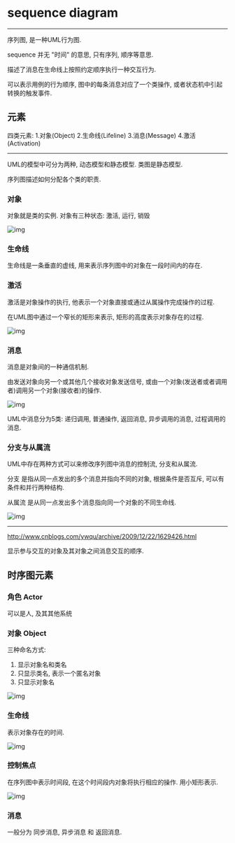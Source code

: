 # sequence diagram

---

序列图, 是一种UML行为图.

sequence 并无 "时间" 的意思, 只有序列, 顺序等意思.

描述了消息在生命线上按照约定顺序执行一种交互行为.

可以表示用例的行为顺序, 图中的每条消息对应了一个类操作, 或者状态机中引起转换的触发事件.

## 元素
四类元素: 1.对象(Object) 2.生命线(Lifeline) 3.消息(Message) 4.激活(Activation)

---

UML的模型中可分为两种, 动态模型和静态模型. 类图是静态模型.

序列图描述如何分配各个类的职责.

### 对象
对象就是类的实例. 对象有三种状态: 激活, 运行, 销毁

![img](http://img.voidcn.com/vcimg/000/002/024/356_ef6_ab5.jpg)

### 生命线
生命线是一条垂直的虚线, 用来表示序列图中的对象在一段时间内的存在.

### 激活
激活是对象操作的执行, 他表示一个对象直接或通过从属操作完成操作的过程.

在UML图中通过一个窄长的矩形来表示, 矩形的高度表示对象存在的过程.

![img](http://img.voidcn.com/vcimg/000/002/024/357_de2_fca.jpg)

### 消息
消息是对象间的一种通信机制.

由发送对象向另一个或其他几个接收对象发送信号, 或由一个对象(发送者或者调用者)调用另一个对象(接收者)的操作.

![img](http://img.voidcn.com/vcimg/000/002/024/358_994_4ae.jpg)

UML中消息分为5类: 递归调用, 普通操作, 返回消息, 异步调用的消息, 过程调用的消息.

### 分支与从属流
UML中存在两种方式可以来修改序列图中消息的控制流, 分支和从属流.

分支 是指从同一点发出的多个消息并指向不同的对象, 根据条件是否互斥, 可以有条件和并行两种结构.

从属流 是从同一点发出多个消息指向同一个对象的不同生命线.

![img](http://img.voidcn.com/vcimg/000/002/024/359_503_f6b.jpg)

---

http://www.cnblogs.com/ywqu/archive/2009/12/22/1629426.html

显示参与交互的对象及其对象之间消息交互的顺序.

## 时序图元素

### 角色 Actor
可以是人, 及其其他系统

### 对象 Object

三种命名方式:

1. 显示对象名和类名
2. 只显示类名, 表示一个匿名对象
3. 只显示对象名

![img](http://images.cnblogs.com/cnblogs_com/ywqu/Sequence%20Diagram/SequenceDiagram.jpg)

### 生命线

表示对象存在的时间.

![img](http://images.cnblogs.com/cnblogs_com/ywqu/Sequence%20Diagram/lifeline.gif)

### 控制焦点

在序列图中表示时间段, 在这个时间段内对象将执行相应的操作. 用小矩形表示.

![img](http://images.cnblogs.com/cnblogs_com/ywqu/Sequence%20Diagram/ElementFOC.jpg)

### 消息

一般分为 同步消息, 异步消息 和 返回消息.
